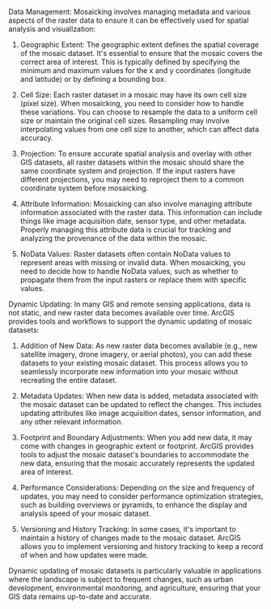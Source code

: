 Data Management:
Mosaicking involves managing metadata and various aspects of the raster data to ensure it can be effectively used for spatial analysis and visualization:

1.  Geographic Extent: The geographic extent defines the spatial coverage of the mosaic dataset. It's essential to ensure that the mosaic covers the correct area of interest. This is typically defined by specifying the minimum and maximum values for the x and y coordinates (longitude and latitude) or by defining a bounding box.

2.  Cell Size: Each raster dataset in a mosaic may have its own cell size (pixel size). When mosaicking, you need to consider how to handle these variations. You can choose to resample the data to a uniform cell size or maintain the original cell sizes. Resampling may involve interpolating values from one cell size to another, which can affect data accuracy.

3.  Projection: To ensure accurate spatial analysis and overlay with other GIS datasets, all raster datasets within the mosaic should share the same coordinate system and projection. If the input rasters have different projections, you may need to reproject them to a common coordinate system before mosaicking.

4.  Attribute Information: Mosaicking can also involve managing attribute information associated with the raster data. This information can include things like image acquisition date, sensor type, and other metadata. Properly managing this attribute data is crucial for tracking and analyzing the provenance of the data within the mosaic.

5.  NoData Values: Raster datasets often contain NoData values to represent areas with missing or invalid data. When mosaicking, you need to decide how to handle NoData values, such as whether to propagate them from the input rasters or replace them with specific values.

Dynamic Updating:
In many GIS and remote sensing applications, data is not static, and new raster data becomes available over time. ArcGIS provides tools and workflows to support the dynamic updating of mosaic datasets:

1.  Addition of New Data: As new raster data becomes available (e.g., new satellite imagery, drone imagery, or aerial photos), you can add these datasets to your existing mosaic dataset. This process allows you to seamlessly incorporate new information into your mosaic without recreating the entire dataset.

2.  Metadata Updates: When new data is added, metadata associated with the mosaic dataset can be updated to reflect the changes. This includes updating attributes like image acquisition dates, sensor information, and any other relevant information.

3.  Footprint and Boundary Adjustments: When you add new data, it may come with changes in geographic extent or footprint. ArcGIS provides tools to adjust the mosaic dataset's boundaries to accommodate the new data, ensuring that the mosaic accurately represents the updated area of interest.

4.  Performance Considerations: Depending on the size and frequency of updates, you may need to consider performance optimization strategies, such as building overviews or pyramids, to enhance the display and analysis speed of your mosaic dataset.

5.  Versioning and History Tracking: In some cases, it's important to maintain a history of changes made to the mosaic dataset. ArcGIS allows you to implement versioning and history tracking to keep a record of when and how updates were made.

Dynamic updating of mosaic datasets is particularly valuable in applications where the landscape is subject to frequent changes, such as urban development, environmental monitoring, and agriculture, ensuring that your GIS data remains up-to-date and accurate.